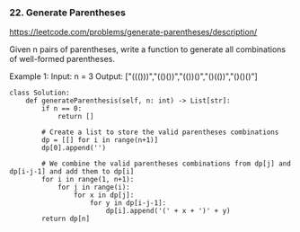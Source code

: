 ### 22. Generate Parentheses

https://leetcode.com/problems/generate-parentheses/description/

Given n pairs of parentheses, write a function to generate all combinations of well-formed parentheses.

Example 1:
Input: n = 3
Output: ["((()))","(()())","(())()","()(())","()()()"]

```
class Solution:
    def generateParenthesis(self, n: int) -> List[str]:
        if n == 0:
            return []

        # Create a list to store the valid parentheses combinations  
        dp = [[] for i in range(n+1)]
        dp[0].append('')
        
        # We combine the valid parentheses combinations from dp[j] and dp[i-j-1] and add them to dp[i]
        for i in range(1, n+1):
            for j in range(i):
                for x in dp[j]:
                    for y in dp[i-j-1]:
                        dp[i].append('(' + x + ')' + y)
        return dp[n] 
```
